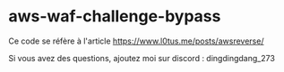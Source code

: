 # aws-waf-challenge-bypass

Ce code se réfère à l'article https://www.l0tus.me/posts/awsreverse/

Si vous avez des questions, ajoutez moi sur discord : dingdingdang_273
